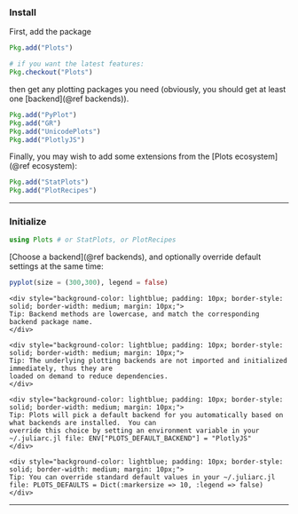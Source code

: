 
### Install

First, add the package

```julia
Pkg.add("Plots")

# if you want the latest features:
Pkg.checkout("Plots")
```

then get any plotting packages you need (obviously, you should get at least one [backend](@ref backends)).

```julia
Pkg.add("PyPlot")
Pkg.add("GR")
Pkg.add("UnicodePlots")
Pkg.add("PlotlyJS")
```

Finally, you may wish to add some extensions from the [Plots ecosystem](@ref ecosystem):

```julia
Pkg.add("StatPlots")
Pkg.add("PlotRecipes")
```

---

### Initialize

```julia
using Plots # or StatPlots, or PlotRecipes
```

[Choose a backend](@ref backends), and optionally override default settings at the same time:

```julia
pyplot(size = (300,300), legend = false)
```

```@raw html
<div style="background-color: lightblue; padding: 10px; border-style: solid; border-width: medium; margin: 10px;">
Tip: Backend methods are lowercase, and match the corresponding backend package name.
</div>
```

```@raw html
<div style="background-color: lightblue; padding: 10px; border-style: solid; border-width: medium; margin: 10px;">
Tip: The underlying plotting backends are not imported and initialized immediately, thus they are
loaded on demand to reduce dependencies.
</div>
```

```@raw html
<div style="background-color: lightblue; padding: 10px; border-style: solid; border-width: medium; margin: 10px;">
Tip: Plots will pick a default backend for you automatically based on what backends are installed.  You can
override this choice by setting an environment variable in your ~/.juliarc.jl file: ENV["PLOTS_DEFAULT_BACKEND"] = "PlotlyJS"
</div>
```

```@raw html
<div style="background-color: lightblue; padding: 10px; border-style: solid; border-width: medium; margin: 10px;">
Tip: You can override standard default values in your ~/.juliarc.jl file: PLOTS_DEFAULTS = Dict(:markersize => 10, :legend => false)
</div>
```


---
